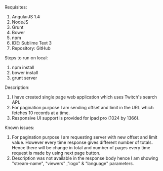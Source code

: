 Requisites:
1. AngularJS 1.4
2. NodeJS
3. Grunt
4. Bower
5. npm
6. IDE: Sublime Text 3
7. Repository: GitHub

Steps to run on local:
1. npm install
2. bower install 
3. grunt server

Description:
1. I have created single page web application which uses Twitch's search API.
2. For pagination purpose I am sending offset and limit in the URL which fetches 10 records at a time.
3. Responsive UI support is provided for ipad pro (1024 by 1366).

Known issues:
1. For pagination purpose I am requesting server with new offset and limit value. However every time response
   gives different number of totals. Hence there will be change in total and number of pages every time request
   is made by using next page button.
2. Description was not available in the response body hence I am showing "stream-name", "viewers" ,"logo" & "language"
   parameters.
